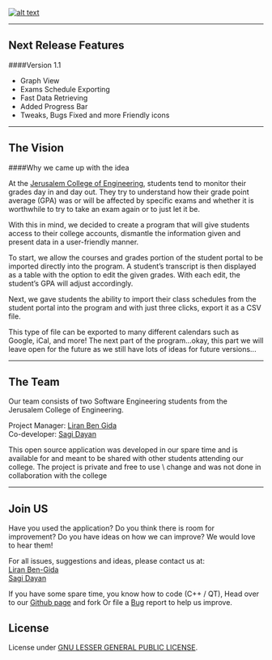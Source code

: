[![alt text](http://liranbg.github.io/JceManager/assets/images/logo.png "Visit our Website")](http://liranbg.github.io/JceManager)

---
## <i class="fa fa-cogs"></i> Next Release Features
####Version 1.1
<ul>
<li>Graph View</li>
<li>Exams Schedule Exporting</li>
<li>Fast Data Retrieving</li>
<li>Added Progress Bar</li>
<li>Tweaks, Bugs Fixed and more Friendly icons</li>
</ul>

---
## <i class="fa fa-cogs"></i> The Vision
####Why we came up with the idea

At the [Jerusalem College of Engineering][JCE], students tend to monitor their grades day in and day out. They try to understand how their grade point average (GPA) was or will be affected by specific exams and whether it is worthwhile to try to take an exam again or to just let it be.

With this in mind, we decided to create a program that will give students access to their college accounts, dismantle the information given and present data in a user-friendly manner.

To start, we allow the courses and grades portion of the student portal to be imported directly into the program. A student’s transcript is then displayed as a table with the option to edit the given grades. With each edit, the student’s GPA will adjust accordingly.

Next, we gave students the ability to import their class schedules from the student portal into the program and with just three clicks, export it as a CSV file.

This type of file can be exported to many different calendars such as Google, iCal, and more! 
The next part of the program…okay, this part we will leave open for the future as we still have lots of ideas for future versions...


---

## <i class="fa fa-users"></i> The Team
Our team consists of two Software Engineering students from the Jerusalem College of Engineering.

Project Manager: [Liran Ben Gida][liran]
<br>
Co-developer: [Sagi Dayan][sagi]

This open source application was developed in our spare time and is available for and meant to be shared with other students attending our college.
The project is private and free to use \ change and was not done in collaboration with the college

---

## <i class="fa fa-plus-square-o"></i> Join US
Have you used the application? Do you think there is room for improvement?
Do you have ideas on how we can improve? We would love to hear them!

For all issues, suggestions and ideas, please contact us at:
<br>
[Liran Ben-Gida][liran]
<br>
[Sagi Dayan][sagi]

If you have some spare time, you know how to code (C++ / QT),
Head over to our [<i class="fa fa-github"></i> Github page][github] and fork
Or file a <i class="fa fa-bug"></i> [Bug][Bug] report to help us improve.


## <i class="fa fa-gavel"></i> License 
License under [GNU LESSER GENERAL PUBLIC LICENSE][gnu].


[gnu]: http://www.gnu.org/licenses/lgpl-2.1.html
[jce]: http://www.jce.ac.il/
[github]:  https://github.com/liranbg/JceManager
[sagi]: mailto:sagidayan@gmail.com
[liran]: mailto:liranbg@gmail.com
[openAPI]: https://github.com/liranbg/jceConnection
[logo]: http://liranbg.github.io/JceManager/assets/images/logo.png
[Bug]: ../../issues/new
